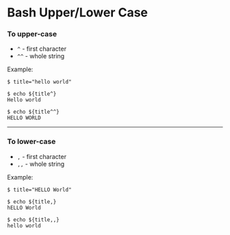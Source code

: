 Bash Upper/Lower Case
=====================

### To upper-case

- `^` - first character
- `^^` - whole string

Example:

    $ title="hello world"
    
    $ echo ${title^}
    Hello world
    
    $ echo ${title^^}
    HELLO WORLD

------------------------------------------------------------------------

### To lower-case

- `,` - first character
- `,,` - whole string

Example:

    $ title="HELLO World"
    
    $ echo ${title,}
    hELLO World
    
    $ echo ${title,,}
    hello world
